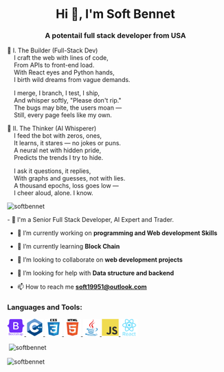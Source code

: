 <h1 align="center">Hi 👋, I'm Soft Bennet</h1>
<h3 align="center">A potentail full stack developer from USA</h3>

🧱 I. The Builder (Full-Stack Dev)   
&nbsp;&nbsp;&nbsp;  I craft the web with lines of code,                             
&nbsp;&nbsp;&nbsp;  From APIs to front-end load.                          
&nbsp;&nbsp;&nbsp;  With React eyes and Python hands,                                     
&nbsp;&nbsp;&nbsp;  I birth wild dreams from vague demands.                           

&nbsp;&nbsp;&nbsp;  I merge, I branch, I test, I ship,                                
&nbsp;&nbsp;&nbsp;  And whisper softly, "Please don't rip."                 
&nbsp;&nbsp;&nbsp;  The bugs may bite, the users moan —                           
&nbsp;&nbsp;&nbsp;  Still, every page feels like my own.                 

🧠 II. The Thinker (AI Whisperer)       
&nbsp;&nbsp;&nbsp;  I feed the bot with zeros, ones,<br>
&nbsp;&nbsp;&nbsp;  It learns, it stares — no jokes or puns.<br>
&nbsp;&nbsp;&nbsp;  A neural net with hidden pride,<br>
&nbsp;&nbsp;&nbsp;  Predicts the trends I try to hide.<br>

&nbsp;&nbsp;&nbsp;  I ask it questions, it replies, <br>
&nbsp;&nbsp;&nbsp;  With graphs and guesses, not with lies. <br>
&nbsp;&nbsp;&nbsp;  A thousand epochs, loss goes low —<br>
&nbsp;&nbsp;&nbsp;  I cheer aloud, alone. I know.

<p align="left"> <img src="https://komarev.com/ghpvc/?username=softbennet&label=Profile%20views&color=0e75b6&style=flat" alt="softbennet" /> </p>
- 🔭 I'm a Senior Full Stack Developer, AI Expert and Trader.

- 🔭 I’m currently working on **programming and Web development Skills**

- 🌱 I’m currently learning **Block Chain**

- 👯 I’m looking to collaborate on **web development projects**

- 🤝 I’m looking for help with **Data structure and backend**

- 📫 How to reach me **soft19951@outlook.com**


<h3 align="left">Languages and Tools:</h3>
<p align="left"> <a href="https://getbootstrap.com" target="_blank"> <img src="https://raw.githubusercontent.com/devicons/devicon/master/icons/bootstrap/bootstrap-plain-wordmark.svg" alt="bootstrap" width="40" height="40"/> </a> <a href="https://www.w3schools.com/cpp/" target="_blank"> <img src="https://raw.githubusercontent.com/devicons/devicon/master/icons/cplusplus/cplusplus-original.svg" alt="cplusplus" width="40" height="40"/> </a> <a href="https://www.w3schools.com/css/" target="_blank"> <img src="https://raw.githubusercontent.com/devicons/devicon/master/icons/css3/css3-original-wordmark.svg" alt="css3" width="40" height="40"/> </a> <a href="https://www.w3.org/html/" target="_blank"> <img src="https://raw.githubusercontent.com/devicons/devicon/master/icons/html5/html5-original-wordmark.svg" alt="html5" width="40" height="40"/> </a> <a href="https://www.java.com" target="_blank"> <img src="https://raw.githubusercontent.com/devicons/devicon/master/icons/java/java-original.svg" alt="java" width="40" height="40"/> </a> <a href="https://developer.mozilla.org/en-US/docs/Web/JavaScript" target="_blank"> <img src="https://raw.githubusercontent.com/devicons/devicon/master/icons/javascript/javascript-original.svg" alt="javascript" width="40" height="40"/> </a> <a href="https://reactjs.org/" target="_blank"> <img src="https://raw.githubusercontent.com/devicons/devicon/master/icons/react/react-original-wordmark.svg" alt="react" width="40" height="40"/> </a> </p>

<p>&nbsp;<img align="center" src="https://github-readme-stats.vercel.app/api?username=softbennet&show_icons=true&locale=en" alt="softbennet" /></p>

<p><img align="center" src="https://github-readme-streak-stats.herokuapp.com/?user=softbennet&" alt="softbennet" /></p>
